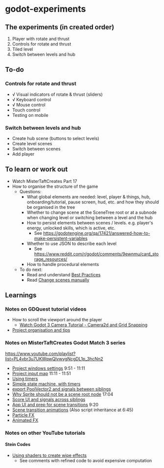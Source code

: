 # godot-experiments

## The experiments (in created order)

1. Player with rotate and thrust
1. Controls for rotate and thrust
1. Tiled level
1. Switch between levels and hub

## To-do

### Controls for rotate and thrust

- √ Visual indicators of rotate & thrust (sliders)
- √ Keyboard control
- √ Mouse control
- Touch control
- Testing on mobile

### Switch between levels and hub

- Create hub scene (buttons to select levels)
- Create level scenes
- Switch between scenes
- Add player


## To learn or work out

- Watch MisterTaftCreates Part 17
- How to organise the structure of the game
	- Questions:
		- What global elements are needed: level, player & things, hub, onboarding/tutorial, pause screen, hud, etc. and how they should be organised in the tree
		- Whether to change scene at the SceneTree root or at a subnode when changing level or switching between a level and the hub
		- How to persist elements between scenes / levels. e.g. player's energy, unlocked skills, which is active, etc.
			- See https://godotengine.org/qa/17421/answered-how-to-make-persistent-variables
		- Whether to use JSON to describe each level
			- See https://www.reddit.com/r/godot/comments/9ewnmu/card_storage_resources/
		- How to handle procedural elements
	- To do next:
		- Read and understand [Best Practices](https://docs.godotengine.org/en/3.1/getting_started/workflow/best_practices/index.html)
		- Read [Change scenes manually](https://docs.godotengine.org/en/3.1/tutorials/misc/change_scenes_manually.html)

## Learnings

### Notes on GDQuest tutorial videos

- How to scroll the viewport around the player
	- [Watch Godot 3 Camera Tutorial - Camera2d and Grid Snapping](https://www.youtube.com/watch?v=lNNO-Gh5j78&vl=en)
- [Project organisation and tips](https://www.youtube.com/watch?v=fpUchzKtDbQ)

### Notes on MisterTaftCreates Godot Match 3 series

https://www.youtube.com/playlist?list=PL4vbr3u7UKWqwQlvwvgNcgDL1p_3hcNn2

- [Project windows settings](https://www.youtube.com/watch?v=RO5pXiN6UnI&list=PL4vbr3u7UKWqwQlvwvgNcgDL1p_3hcNn2&index=2) 9:51 - 11:11
- [Project input map](https://www.youtube.com/watch?v=RO5pXiN6UnI&list=PL4vbr3u7UKWqwQlvwvgNcgDL1p_3hcNn2&index=2) 11:11 - 11:51
- [Using timers](https://www.youtube.com/watch?v=2P3jei-alpQ&list=PL4vbr3u7UKWqwQlvwvgNcgDL1p_3hcNn2&index=12)
- [Simple state machine, with timers](https://www.youtube.com/watch?v=cSidNEyfdM8&list=PL4vbr3u7UKWqwQlvwvgNcgDL1p_3hcNn2&index=16)
- [export PoolVector2 and signals between siblings](https://www.youtube.com/watch?v=ThINCQcEOYs&list=PL4vbr3u7UKWqwQlvwvgNcgDL1p_3hcNn2&index=19)
- [Why Sprite should not be a scene root node](https://www.youtube.com/watch?v=ThINCQcEOYs&list=PL4vbr3u7UKWqwQlvwvgNcgDL1p_3hcNn2&index=19) 17:04
- [Score UI and signals across siblings](https://www.youtube.com/watch?v=wfB_1BArSXs&list=PL4vbr3u7UKWqwQlvwvgNcgDL1p_3hcNn2&index=31)
- [App UI and prep for scene transitions](https://www.youtube.com/watch?v=tIveB4JRZCo&list=PL4vbr3u7UKWqwQlvwvgNcgDL1p_3hcNn2&index=35) 9:20
- [Scene transition animations](https://www.youtube.com/watch?v=FV3gujpHf7I&list=PL4vbr3u7UKWqwQlvwvgNcgDL1p_3hcNn2&index=36) (Also script inheritance at 6:45)
- [Particle FX](https://www.youtube.com/watch?v=j26_9O6Hg1g&list=PL4vbr3u7UKWqwQlvwvgNcgDL1p_3hcNn2&index=37)
- [Animated FX](https://www.youtube.com/watch?v=KQjBdK3Isog&list=PL4vbr3u7UKWqwQlvwvgNcgDL1p_3hcNn2&index=38)

### Notes on other YouTube tutorials

#### Stein Codes

- [Using shaders to create wipe effects](https://www.youtube.com/watch?v=9-zBvE4AYNU)
    - See comments with refined code to avoid expensive computation
